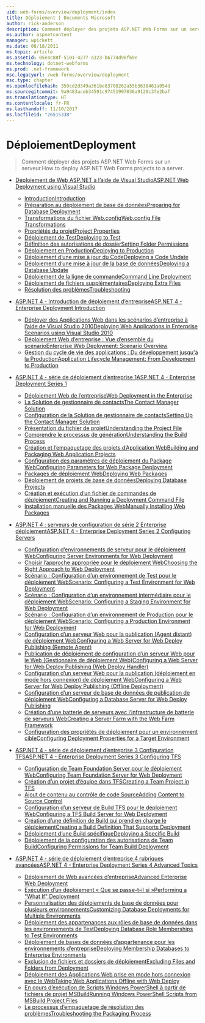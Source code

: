 ```yaml
---
uid: web-forms/overview/deployment/index
title: Déploiement | Documents Microsoft
author: rick-anderson
description: Comment déployer des projets ASP.NET Web Forms sur un serveur.
ms.author: aspnetcontent
manager: wpickett
ms.date: 08/18/2011
ms.topic: article
ms.assetid: 05e4c88f-5101-4277-a323-b6774d98f69e
ms.technology: dotnet-webforms
ms.prod: .net-framework
msc.legacyurl: /web-forms/overview/deployment
msc.type: chapter
ms.openlocfilehash: 359cd2d349a361be83708262a55b3638461a054d
ms.sourcegitcommit: 9a9483aceb34591c97451997036a9120c3fe2baf
ms.translationtype: HT
ms.contentlocale: fr-FR
ms.lasthandoff: 11/10/2017
ms.locfileid: "26515338"
---
```

<a name="deployment"></a><span data-ttu-id="8fe6c-103">Déploiement</span><span class="sxs-lookup"><span data-stu-id="8fe6c-103">Deployment</span></span>
====================
> <span data-ttu-id="8fe6c-104">Comment déployer des projets ASP.NET Web Forms sur un serveur.</span><span class="sxs-lookup"><span data-stu-id="8fe6c-104">How to deploy ASP.NET Web Forms projects to a server.</span></span>


- [<span data-ttu-id="8fe6c-105">Déploiement de Web ASP.NET à l’aide de Visual Studio</span><span class="sxs-lookup"><span data-stu-id="8fe6c-105">ASP.NET Web Deployment using Visual Studio</span></span>](visual-studio-web-deployment/index.md)

    - [<span data-ttu-id="8fe6c-106">Introduction</span><span class="sxs-lookup"><span data-stu-id="8fe6c-106">Introduction</span></span>](visual-studio-web-deployment/introduction.md)
    - [<span data-ttu-id="8fe6c-107">Préparation au déploiement de base de données</span><span class="sxs-lookup"><span data-stu-id="8fe6c-107">Preparing for Database Deployment</span></span>](visual-studio-web-deployment/preparing-databases.md)
    - [<span data-ttu-id="8fe6c-108">Transformations du fichier Web.config</span><span class="sxs-lookup"><span data-stu-id="8fe6c-108">Web.config File Transformations</span></span>](visual-studio-web-deployment/web-config-transformations.md)
    - [<span data-ttu-id="8fe6c-109">Propriétés du projet</span><span class="sxs-lookup"><span data-stu-id="8fe6c-109">Project Properties</span></span>](visual-studio-web-deployment/project-properties.md)
    - [<span data-ttu-id="8fe6c-110">Déploiement de Test</span><span class="sxs-lookup"><span data-stu-id="8fe6c-110">Deploying to Test</span></span>](visual-studio-web-deployment/deploying-to-iis.md)
    - [<span data-ttu-id="8fe6c-111">Définition des autorisations de dossier</span><span class="sxs-lookup"><span data-stu-id="8fe6c-111">Setting Folder Permissions</span></span>](visual-studio-web-deployment/setting-folder-permissions.md)
    - [<span data-ttu-id="8fe6c-112">Déploiement en Production</span><span class="sxs-lookup"><span data-stu-id="8fe6c-112">Deploying to Production</span></span>](visual-studio-web-deployment/deploying-to-production.md)
    - [<span data-ttu-id="8fe6c-113">Déploiement d’une mise à jour du Code</span><span class="sxs-lookup"><span data-stu-id="8fe6c-113">Deploying a Code Update</span></span>](visual-studio-web-deployment/deploying-a-code-update.md)
    - [<span data-ttu-id="8fe6c-114">Déploiement d’une mise à jour de la base de données</span><span class="sxs-lookup"><span data-stu-id="8fe6c-114">Deploying a Database Update</span></span>](visual-studio-web-deployment/deploying-a-database-update.md)
    - [<span data-ttu-id="8fe6c-115">Déploiement de la ligne de commande</span><span class="sxs-lookup"><span data-stu-id="8fe6c-115">Command Line Deployment</span></span>](visual-studio-web-deployment/command-line-deployment.md)
    - [<span data-ttu-id="8fe6c-116">Déploiement de fichiers supplémentaires</span><span class="sxs-lookup"><span data-stu-id="8fe6c-116">Deploying Extra Files</span></span>](visual-studio-web-deployment/deploying-extra-files.md)
    - [<span data-ttu-id="8fe6c-117">Résolution des problèmes</span><span class="sxs-lookup"><span data-stu-id="8fe6c-117">Troubleshooting</span></span>](visual-studio-web-deployment/troubleshooting.md)
- [<span data-ttu-id="8fe6c-118">ASP.NET 4 - Introduction de déploiement d’entreprise</span><span class="sxs-lookup"><span data-stu-id="8fe6c-118">ASP.NET 4 - Enterprise Deployment Introduction</span></span>](deploying-web-applications-in-enterprise-scenarios/index.md)

    - [<span data-ttu-id="8fe6c-119">Déployer des Applications Web dans les scénarios d’entreprise à l’aide de Visual Studio 2010</span><span class="sxs-lookup"><span data-stu-id="8fe6c-119">Deploying Web Applications in Enterprise Scenarios using Visual Studio 2010</span></span>](deploying-web-applications-in-enterprise-scenarios/deploying-web-applications-in-enterprise-scenarios.md)
    - [<span data-ttu-id="8fe6c-120">Déploiement Web d’entreprise : Vue d’ensemble du scénario</span><span class="sxs-lookup"><span data-stu-id="8fe6c-120">Enterprise Web Deployment: Scenario Overview</span></span>](deploying-web-applications-in-enterprise-scenarios/enterprise-web-deployment-scenario-overview.md)
    - [<span data-ttu-id="8fe6c-121">Gestion du cycle de vie des applications : Du développement jusqu'à la Production</span><span class="sxs-lookup"><span data-stu-id="8fe6c-121">Application Lifecycle Management: From Development to Production</span></span>](deploying-web-applications-in-enterprise-scenarios/application-lifecycle-management-from-development-to-production.md)
- [<span data-ttu-id="8fe6c-122">ASP.NET 4 - série de déploiement d’entreprise 1</span><span class="sxs-lookup"><span data-stu-id="8fe6c-122">ASP.NET 4 - Enterprise Deployment Series 1</span></span>](web-deployment-in-the-enterprise/index.md)

    - [<span data-ttu-id="8fe6c-123">Déploiement Web de l’entreprise</span><span class="sxs-lookup"><span data-stu-id="8fe6c-123">Web Deployment in the Enterprise</span></span>](web-deployment-in-the-enterprise/web-deployment-in-the-enterprise.md)
    - [<span data-ttu-id="8fe6c-124">La Solution de gestionnaire de contacts</span><span class="sxs-lookup"><span data-stu-id="8fe6c-124">The Contact Manager Solution</span></span>](web-deployment-in-the-enterprise/the-contact-manager-solution.md)
    - [<span data-ttu-id="8fe6c-125">Configuration de la Solution de gestionnaire de contacts</span><span class="sxs-lookup"><span data-stu-id="8fe6c-125">Setting Up the Contact Manager Solution</span></span>](web-deployment-in-the-enterprise/setting-up-the-contact-manager-solution.md)
    - [<span data-ttu-id="8fe6c-126">Présentation du fichier de projet</span><span class="sxs-lookup"><span data-stu-id="8fe6c-126">Understanding the Project File</span></span>](web-deployment-in-the-enterprise/understanding-the-project-file.md)
    - [<span data-ttu-id="8fe6c-127">Comprendre le processus de génération</span><span class="sxs-lookup"><span data-stu-id="8fe6c-127">Understanding the Build Process</span></span>](web-deployment-in-the-enterprise/understanding-the-build-process.md)
    - [<span data-ttu-id="8fe6c-128">Création et l’empaquetage des projets d’Application Web</span><span class="sxs-lookup"><span data-stu-id="8fe6c-128">Building and Packaging Web Application Projects</span></span>](web-deployment-in-the-enterprise/building-and-packaging-web-application-projects.md)
    - [<span data-ttu-id="8fe6c-129">Configuration des paramètres de déploiement du Package Web</span><span class="sxs-lookup"><span data-stu-id="8fe6c-129">Configuring Parameters for Web Package Deployment</span></span>](web-deployment-in-the-enterprise/configuring-parameters-for-web-package-deployment.md)
    - [<span data-ttu-id="8fe6c-130">Packages de déploiement Web</span><span class="sxs-lookup"><span data-stu-id="8fe6c-130">Deploying Web Packages</span></span>](web-deployment-in-the-enterprise/deploying-web-packages.md)
    - [<span data-ttu-id="8fe6c-131">Déploiement de projets de base de données</span><span class="sxs-lookup"><span data-stu-id="8fe6c-131">Deploying Database Projects</span></span>](web-deployment-in-the-enterprise/deploying-database-projects.md)
    - [<span data-ttu-id="8fe6c-132">Création et exécution d’un fichier de commandes de déploiement</span><span class="sxs-lookup"><span data-stu-id="8fe6c-132">Creating and Running a Deployment Command File</span></span>](web-deployment-in-the-enterprise/creating-and-running-a-deployment-command-file.md)
    - [<span data-ttu-id="8fe6c-133">Installation manuelle des Packages Web</span><span class="sxs-lookup"><span data-stu-id="8fe6c-133">Manually Installing Web Packages</span></span>](web-deployment-in-the-enterprise/manually-installing-web-packages.md)
- [<span data-ttu-id="8fe6c-134">ASP.NET 4 : serveurs de configuration de série 2 Enterprise déploiement</span><span class="sxs-lookup"><span data-stu-id="8fe6c-134">ASP.NET 4 - Enterprise Deployment Series 2 Configuring Servers</span></span>](configuring-server-environments-for-web-deployment/index.md)

    - [<span data-ttu-id="8fe6c-135">Configuration d’environnements de serveur pour le déploiement Web</span><span class="sxs-lookup"><span data-stu-id="8fe6c-135">Configuring Server Environments for Web Deployment</span></span>](configuring-server-environments-for-web-deployment/configuring-server-environments-for-web-deployment.md)
    - [<span data-ttu-id="8fe6c-136">Choisir l’approche appropriée pour le déploiement Web</span><span class="sxs-lookup"><span data-stu-id="8fe6c-136">Choosing the Right Approach to Web Deployment</span></span>](configuring-server-environments-for-web-deployment/choosing-the-right-approach-to-web-deployment.md)
    - [<span data-ttu-id="8fe6c-137">Scénario : Configuration d’un environnement de Test pour le déploiement Web</span><span class="sxs-lookup"><span data-stu-id="8fe6c-137">Scenario: Configuring a Test Environment for Web Deployment</span></span>](configuring-server-environments-for-web-deployment/scenario-configuring-a-test-environment-for-web-deployment.md)
    - [<span data-ttu-id="8fe6c-138">Scénario : Configuration d’un environnement intermédiaire pour le déploiement Web</span><span class="sxs-lookup"><span data-stu-id="8fe6c-138">Scenario: Configuring a Staging Environment for Web Deployment</span></span>](configuring-server-environments-for-web-deployment/scenario-configuring-a-staging-environment-for-web-deployment.md)
    - [<span data-ttu-id="8fe6c-139">Scénario : Configuration d’un environnement de Production pour le déploiement Web</span><span class="sxs-lookup"><span data-stu-id="8fe6c-139">Scenario: Configuring a Production Environment for Web Deployment</span></span>](configuring-server-environments-for-web-deployment/scenario-configuring-a-production-environment-for-web-deployment.md)
    - [<span data-ttu-id="8fe6c-140">Configuration d’un serveur Web pour la publication (Agent distant) de déploiement Web</span><span class="sxs-lookup"><span data-stu-id="8fe6c-140">Configuring a Web Server for Web Deploy Publishing (Remote Agent)</span></span>](configuring-server-environments-for-web-deployment/configuring-a-web-server-for-web-deploy-publishing-remote-agent.md)
    - [<span data-ttu-id="8fe6c-141">Publication de déploiement de configuration d’un serveur Web pour le Web (Gestionnaire de déploiement Web)</span><span class="sxs-lookup"><span data-stu-id="8fe6c-141">Configuring a Web Server for Web Deploy Publishing (Web Deploy Handler)</span></span>](configuring-server-environments-for-web-deployment/configuring-a-web-server-for-web-deploy-publishing-web-deploy-handler.md)
    - [<span data-ttu-id="8fe6c-142">Configuration d’un serveur Web pour la publication (déploiement en mode hors connexion) de déploiement Web</span><span class="sxs-lookup"><span data-stu-id="8fe6c-142">Configuring a Web Server for Web Deploy Publishing (Offline Deployment)</span></span>](configuring-server-environments-for-web-deployment/configuring-a-web-server-for-web-deploy-publishing-offline-deployment.md)
    - [<span data-ttu-id="8fe6c-143">Configuration d’un serveur de base de données de publication de déploiement Web</span><span class="sxs-lookup"><span data-stu-id="8fe6c-143">Configuring a Database Server for Web Deploy Publishing</span></span>](configuring-server-environments-for-web-deployment/configuring-a-database-server-for-web-deploy-publishing.md)
    - [<span data-ttu-id="8fe6c-144">Création d’une batterie de serveurs avec l’infrastructure de batterie de serveurs Web</span><span class="sxs-lookup"><span data-stu-id="8fe6c-144">Creating a Server Farm with the Web Farm Framework</span></span>](configuring-server-environments-for-web-deployment/creating-a-server-farm-with-the-web-farm-framework.md)
    - [<span data-ttu-id="8fe6c-145">Configuration des propriétés de déploiement pour un environnement cible</span><span class="sxs-lookup"><span data-stu-id="8fe6c-145">Configuring Deployment Properties for a Target Environment</span></span>](configuring-server-environments-for-web-deployment/configuring-deployment-properties-for-a-target-environment.md)
- [<span data-ttu-id="8fe6c-146">ASP.NET 4 - série de déploiement d’entreprise 3 Configuration TFS</span><span class="sxs-lookup"><span data-stu-id="8fe6c-146">ASP.NET 4 - Enterprise Deployment Series 3 Configuring TFS</span></span>](configuring-team-foundation-server-for-web-deployment/index.md)

    - [<span data-ttu-id="8fe6c-147">Configuration de Team Foundation Server pour le déploiement Web</span><span class="sxs-lookup"><span data-stu-id="8fe6c-147">Configuring Team Foundation Server for Web Deployment</span></span>](configuring-team-foundation-server-for-web-deployment/configuring-team-foundation-server-for-web-deployment.md)
    - [<span data-ttu-id="8fe6c-148">Création d’un projet d’équipe dans TFS</span><span class="sxs-lookup"><span data-stu-id="8fe6c-148">Creating a Team Project in TFS</span></span>](configuring-team-foundation-server-for-web-deployment/creating-a-team-project-in-tfs.md)
    - [<span data-ttu-id="8fe6c-149">Ajout de contenu au contrôle de code Source</span><span class="sxs-lookup"><span data-stu-id="8fe6c-149">Adding Content to Source Control</span></span>](configuring-team-foundation-server-for-web-deployment/adding-content-to-source-control.md)
    - [<span data-ttu-id="8fe6c-150">Configuration d’un serveur de Build TFS pour le déploiement Web</span><span class="sxs-lookup"><span data-stu-id="8fe6c-150">Configuring a TFS Build Server for Web Deployment</span></span>](configuring-team-foundation-server-for-web-deployment/configuring-a-tfs-build-server-for-web-deployment.md)
    - [<span data-ttu-id="8fe6c-151">Création d’une définition de Build qui prend en charge le déploiement</span><span class="sxs-lookup"><span data-stu-id="8fe6c-151">Creating a Build Definition That Supports Deployment</span></span>](configuring-team-foundation-server-for-web-deployment/creating-a-build-definition-that-supports-deployment.md)
    - [<span data-ttu-id="8fe6c-152">Déploiement d’une Build spécifique</span><span class="sxs-lookup"><span data-stu-id="8fe6c-152">Deploying a Specific Build</span></span>](configuring-team-foundation-server-for-web-deployment/deploying-a-specific-build.md)
    - [<span data-ttu-id="8fe6c-153">Déploiement de la configuration des autorisations de Team Build</span><span class="sxs-lookup"><span data-stu-id="8fe6c-153">Configuring Permissions for Team Build Deployment</span></span>](configuring-team-foundation-server-for-web-deployment/configuring-permissions-for-team-build-deployment.md)
- [<span data-ttu-id="8fe6c-154">ASP.NET 4 - série de déploiement d’entreprise 4 rubriques avancées</span><span class="sxs-lookup"><span data-stu-id="8fe6c-154">ASP.NET 4 - Enterprise Deployment Series 4 Advanced Topics</span></span>](advanced-enterprise-web-deployment/index.md)

    - [<span data-ttu-id="8fe6c-155">Déploiement de Web avancées d’entreprise</span><span class="sxs-lookup"><span data-stu-id="8fe6c-155">Advanced Enterprise Web Deployment</span></span>](advanced-enterprise-web-deployment/advanced-enterprise-web-deployment.md)
    - [<span data-ttu-id="8fe6c-156">Exécution d’un déploiement « Que se passe-t-il si »</span><span class="sxs-lookup"><span data-stu-id="8fe6c-156">Performing a "What If" Deployment</span></span>](advanced-enterprise-web-deployment/performing-a-what-if-deployment.md)
    - [<span data-ttu-id="8fe6c-157">Personnalisation des déploiements de base de données pour plusieurs environnements</span><span class="sxs-lookup"><span data-stu-id="8fe6c-157">Customizing Database Deployments for Multiple Environments</span></span>](advanced-enterprise-web-deployment/customizing-database-deployments-for-multiple-environments.md)
    - [<span data-ttu-id="8fe6c-158">Déploiement des appartenances aux rôles de base de données dans les environnements de Test</span><span class="sxs-lookup"><span data-stu-id="8fe6c-158">Deploying Database Role Memberships to Test Environments</span></span>](advanced-enterprise-web-deployment/deploying-database-role-memberships-to-test-environments.md)
    - [<span data-ttu-id="8fe6c-159">Déploiement de bases de données d’appartenance pour les environnements d’entreprise</span><span class="sxs-lookup"><span data-stu-id="8fe6c-159">Deploying Membership Databases to Enterprise Environments</span></span>](advanced-enterprise-web-deployment/deploying-membership-databases-to-enterprise-environments.md)
    - [<span data-ttu-id="8fe6c-160">Exclusion de fichiers et dossiers de déploiement</span><span class="sxs-lookup"><span data-stu-id="8fe6c-160">Excluding Files and Folders from Deployment</span></span>](advanced-enterprise-web-deployment/excluding-files-and-folders-from-deployment.md)
    - [<span data-ttu-id="8fe6c-161">Déploiement des Applications Web prise en mode hors connexion avec le Web</span><span class="sxs-lookup"><span data-stu-id="8fe6c-161">Taking Web Applications Offline with Web Deploy</span></span>](advanced-enterprise-web-deployment/taking-web-applications-offline-with-web-deploy.md)
    - [<span data-ttu-id="8fe6c-162">En cours d’exécution de Scripts Windows PowerShell à partir de fichiers de projet MSBuild</span><span class="sxs-lookup"><span data-stu-id="8fe6c-162">Running Windows PowerShell Scripts from MSBuild Project Files</span></span>](advanced-enterprise-web-deployment/running-windows-powershell-scripts-from-msbuild-project-files.md)
    - [<span data-ttu-id="8fe6c-163">Le processus d’empaquetage de résolution des problèmes</span><span class="sxs-lookup"><span data-stu-id="8fe6c-163">Troubleshooting the Packaging Process</span></span>](advanced-enterprise-web-deployment/troubleshooting-the-packaging-process.md)
